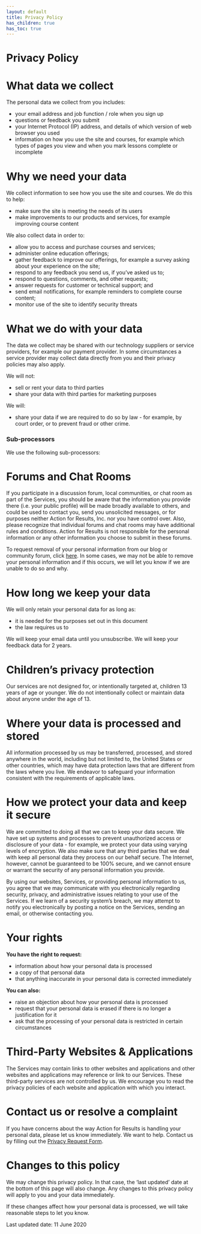 ```yaml
---
layout: default
title: Privacy Policy
has_children: true
has_toc: true
---
```

# Privacy Policy

# What data we collect

The personal data we collect from you includes:

- your email address and job function / role when you sign up
- questions or feedback you submit
- your Internet Protocol (IP) address, and details of which version of web browser you used
- information on how you use the site and courses, for example which types of pages you view and when you mark lessons complete or incomplete

# Why we need your data

We collect information to see how you use the site and courses. We do this to help:

- make sure the site is meeting the needs of its users
- make improvements to our products and services, for example improving course content

We also collect data in order to:

- allow you to access and purchase courses and services;
- administer online education offerings;
- gather feedback to improve our offerings, for example a survey asking about your experience on the site;
- respond to any feedback you send us, if you’ve asked us to;
- respond to questions, comments, and other requests;
- answer requests for customer or technical support; and
- send email notifications, for example reminders to complete course content;
- monitor use of the site to identify security threats

# What we do with your data

The data we collect may be shared with our technology suppliers or service providers, for example our payment provider. In some circumstances a service provider may collect data directly from you and their privacy policies may also apply.

We will not:

- sell or rent your data to third parties
- share your data with third parties for marketing purposes

We will: 

- share your data if we are required to do so by law - for example, by court order, or to prevent fraud or other crime.

### Sub-processors

We use the following sub-processors:

# Forums and Chat Rooms

If you participate in a discussion forum, local communities, or chat room as part of the Services, you should be aware that the information you provide there (i.e. your public profile) will be made broadly available to others, and could be used to contact you, send you unsolicited messages, or for purposes neither Action for Results, Inc. nor you have control over. Also, please recognize that individual forums and chat rooms may have additional rules and conditions. Action for Results is not responsible for the personal information or any other information you choose to submit in these forums. 

To request removal of your personal information from our blog or community forum, click [here][1]. In some cases, we may not be able to remove your personal information and if this occurs, we will let you know if we are unable to do so and why.

# How long we keep your data

We will only retain your personal data for as long as:

- it is needed for the purposes set out in this document
- the law requires us to

We will keep your email data until you unsubscribe. We will keep your feedback data for 2 years.

# Children’s privacy protection

Our services are not designed for, or intentionally targeted at, children 13 years of age or younger. We do not intentionally collect or maintain data about anyone under the age of 13.

# Where your data is processed and stored

All information processed by us may be transferred, processed, and stored anywhere in the world, including but not limited to, the United States or other countries, which may have data protection laws that are different from the laws where you live. We endeavor to safeguard your information consistent with the requirements of applicable laws.

# How we protect your data and keep it secure

We are committed to doing all that we can to keep your data secure. We have set up systems and processes to prevent unauthorized access or disclosure of your data - for example, we protect your data using varying levels of encryption. We also make sure that any third parties that we deal with keep all personal data they process on our behalf secure. The Internet, however, cannot be guaranteed to be 100% secure, and we cannot ensure or warrant the security of any personal information you provide.

By using our websites, Services, or providing personal information to us, you agree that we may communicate with you electronically regarding security, privacy, and administrative issues relating to your use of the Services. If we learn of a security system’s breach, we may attempt to notify you electronically by posting a notice on the Services, sending an email, or otherwise contacting you.

# Your rights

**You have the right to request:**

- information about how your personal data is processed
- a copy of that personal data
- that anything inaccurate in your personal data is corrected immediately

**You can also:**

- raise an objection about how your personal data is processed
- request that your personal data is erased if there is no longer a justification for it
- ask that the processing of your personal data is restricted in certain circumstances

# Third-Party Websites & Applications

The Services may contain links to other websites and applications and other websites and applications may reference or link to our Services. These third-party services are not controlled by us. We encourage you to read the privacy policies of each website and application with which you interact.

# Contact us or resolve a complaint

If you have concerns about the way Action for Results is handling your personal data, please let us know immediately. We want to help. Contact us by filling out the [Privacy Request Form][1].

# Changes to this policy

We may change this privacy policy. In that case, the ‘last updated’ date at the bottom of this page will also change. Any changes to this privacy policy will apply to you and your data immediately.

If these changes affect how your personal data is processed, we will take reasonable steps to let you know.

Last updated date: 11 June 2020

[1]:	https://actionforresults.com/privacyrequest
